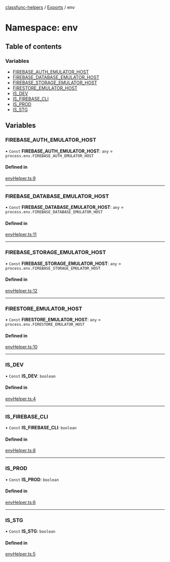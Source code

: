 [classfunc-helpers](../README.md) / [Exports](../modules.md) / env

# Namespace: env

## Table of contents

### Variables

- [FIREBASE\_AUTH\_EMULATOR\_HOST](env.md#firebase_auth_emulator_host)
- [FIREBASE\_DATABASE\_EMULATOR\_HOST](env.md#firebase_database_emulator_host)
- [FIREBASE\_STORAGE\_EMULATOR\_HOST](env.md#firebase_storage_emulator_host)
- [FIRESTORE\_EMULATOR\_HOST](env.md#firestore_emulator_host)
- [IS\_DEV](env.md#is_dev)
- [IS\_FIREBASE\_CLI](env.md#is_firebase_cli)
- [IS\_PROD](env.md#is_prod)
- [IS\_STG](env.md#is_stg)

## Variables

### FIREBASE\_AUTH\_EMULATOR\_HOST

• `Const` **FIREBASE\_AUTH\_EMULATOR\_HOST**: `any` = `process.env.FIREBASE_AUTH_EMULATOR_HOST`

#### Defined in

[envHelper.ts:9](https://github.com/ClassFunc/classfunc-helpers/blob/df13716/src/envHelper.ts#L9)

___

### FIREBASE\_DATABASE\_EMULATOR\_HOST

• `Const` **FIREBASE\_DATABASE\_EMULATOR\_HOST**: `any` = `process.env.FIREBASE_DATABASE_EMULATOR_HOST`

#### Defined in

[envHelper.ts:11](https://github.com/ClassFunc/classfunc-helpers/blob/df13716/src/envHelper.ts#L11)

___

### FIREBASE\_STORAGE\_EMULATOR\_HOST

• `Const` **FIREBASE\_STORAGE\_EMULATOR\_HOST**: `any` = `process.env.FIREBASE_STORAGE_EMULATOR_HOST`

#### Defined in

[envHelper.ts:12](https://github.com/ClassFunc/classfunc-helpers/blob/df13716/src/envHelper.ts#L12)

___

### FIRESTORE\_EMULATOR\_HOST

• `Const` **FIRESTORE\_EMULATOR\_HOST**: `any` = `process.env.FIRESTORE_EMULATOR_HOST`

#### Defined in

[envHelper.ts:10](https://github.com/ClassFunc/classfunc-helpers/blob/df13716/src/envHelper.ts#L10)

___

### IS\_DEV

• `Const` **IS\_DEV**: `boolean`

#### Defined in

[envHelper.ts:4](https://github.com/ClassFunc/classfunc-helpers/blob/df13716/src/envHelper.ts#L4)

___

### IS\_FIREBASE\_CLI

• `Const` **IS\_FIREBASE\_CLI**: `boolean`

#### Defined in

[envHelper.ts:8](https://github.com/ClassFunc/classfunc-helpers/blob/df13716/src/envHelper.ts#L8)

___

### IS\_PROD

• `Const` **IS\_PROD**: `boolean`

#### Defined in

[envHelper.ts:6](https://github.com/ClassFunc/classfunc-helpers/blob/df13716/src/envHelper.ts#L6)

___

### IS\_STG

• `Const` **IS\_STG**: `boolean`

#### Defined in

[envHelper.ts:5](https://github.com/ClassFunc/classfunc-helpers/blob/df13716/src/envHelper.ts#L5)
